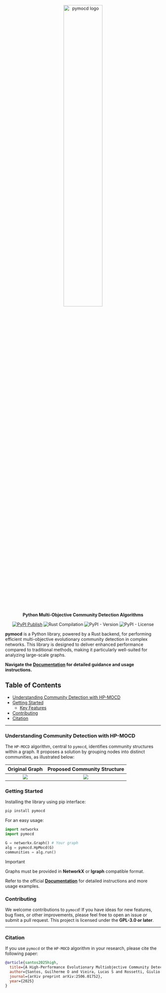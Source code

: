 <div align="center">
  <img src="res/logo.png" alt="pymocd logo" width="50%">  
  
  <strong>Python Multi-Objective Community Detection Algorithms</strong>  

[![PyPI Publish](https://github.com/oliveira-sh/pymocd/actions/workflows/release.yml/badge.svg)](https://github.com/oliveira-sh/pymocd/actions/workflows/release.yml)
![Rust Compilation](https://img.shields.io/github/actions/workflow/status/oliveira-sh/pymocd/rust.yml)
![PyPI - Version](https://img.shields.io/pypi/v/pymocd)
![PyPI - License](https://img.shields.io/pypi/l/pymocd)

</div>

**pymocd** is a Python library, powered by a Rust backend, for performing efficient multi-objective evolutionary community detection in complex networks. This library is designed to deliver enhanced performance compared to traditional methods, making it particularly well-suited for analyzing large-scale graphs.

**Navigate the [Documentation](https://oliveira-sh.github.io/pymocd/) for detailed guidance and usage instructions.**

## Table of Contents
- [Understanding Community Detection with HP-MOCD](#understanding-community-detection-with-hp-mocd)
- [Getting Started](#getting-started)
  - [Key Features](#key-features)
- [Contributing](#contributing)
- [Citation](#citation)

---

### Understanding Community Detection with HP-MOCD

The `HP-MOCD` algorithm, central to `pymocd`, identifies community structures within a graph. It proposes a solution by grouping nodes into distinct communities, as illustrated below:

| Original Graph                         | Proposed Community Structure             |
| :------------------------------------: | :--------------------------------------: |
|  ![](res/original_graph.png)           | ![](res/proposed_solution.png)           |

### Getting Started

Installing the library using pip interface:

```bash
pip install pymocd
```

For an easy usage:

```python
import networkx
import pymocd

G = networkx.Graph() # Your graph
alg = pymocd.HpMocd(G)
communities = alg.run()
```
> [!IMPORTANT]
> Graphs must be provided in **NetworkX** or **Igraph** compatible format.

Refer to the official **[Documentation](https://oliveira-sh.github.io/pymocd/)** for detailed instructions and more usage examples.

### Contributing

We welcome contributions to `pymocd`\! If you have ideas for new features, bug fixes, or other improvements, please feel free to open an issue or submit a pull request. This project is licensed under the **GPL-3.0 or later**.

---

### Citation

If you use `pymocd` or the `HP-MOCD` algorithm in your research, please cite the following paper:

```bibtex
@article{santos2025high,
  title={A High-Performance Evolutionary Multiobjective Community Detection Algorithm},
  author={Santos, Guilherme O and Vieira, Lucas S and Rossetti, Giulio and Ferreira, Carlos HG and Moreira, Gladston},
  journal={arXiv preprint arXiv:2506.01752},
  year={2025}
}
```
